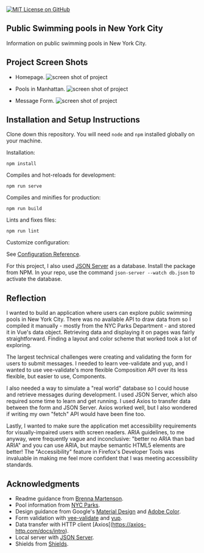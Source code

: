 [![MIT License on GitHub](https://img.shields.io/github/license/seankelliher/nyc-public-pools?style=flat-square)](/LICENSE.txt)
## Public Swimming pools in New York City

Information on public swimming pools in New York City.

## Project Screen Shots

* Homepage.
![screen shot of project](/screenshots/nyc-public-pools-screenshot1.png?s=600)

* Pools in Manhattan.
![screen shot of project](/screenshots/nyc-public-pools-screenshot2.png?s=600)

* Message Form.
![screen shot of project](/screenshots/nyc-public-pools-screenshot3.png?s=600)

## Installation and Setup Instructions

Clone down this repository. You will need `node` and `npm` installed globally on your machine.

Installation:

`npm install`

Compiles and hot-reloads for development:

`npm run serve`

Compiles and minifies for production:

`npm run build`

Lints and fixes files:

`npm run lint`

Customize configuration:

See [Configuration Reference](https://cli.vuejs.org/config/).

For this project, I also used [JSON Server](https://www.npmjs.com/package/json-server) as a database. Install the package from NPM. In your repo, use the command `json-server --watch db.json` to activate the database.

## Reflection

I wanted to build an application where users can explore public swimming pools in New York City. There was no available API to draw data from so I compiled it manually - mostly from the NYC Parks Department - and stored it in Vue's data object. Retrieving data and displaying it on pages was fairly straightforward. Finding a layout and color scheme that worked took a lot of exploring.

The largest technical challenges were creating and validating the form for users to submit messages. I needed to learn vee-validate and yup, and I wanted to use vee-validate's more flexible Composition API over its less flexible, but easier to use, Components. 

I also needed a way to simulate a "real world" database so I could house and retrieve messages during development. I used JSON Server, which also required some time to learn and get running. I used Axios to transfer data between the form and JSON Server. Axios worked well, but I also wondered if writing my own "fetch" API would have been fine too.

Lastly, I wanted to make sure the application met accessibility requirements for visually-impaired users with screen readers. ARIA guidelines, to me anyway, were frequently vague and inconclusive: "better no ARIA than bad ARIA" and you can use ARIA, but maybe semantic HTML5 elements are better! The "Accessibility" feature in Firefox's Developer Tools was invaluable in making me feel more confident that I was meeting accessibility standards.

## Acknowledgments

* Readme guidance from [Brenna Martenson](https://gist.github.com/martensonbj/6bf2ec2ed55f5be723415ea73c4557c4).
* Pool information from [NYC Parks](https://www.nycgovparks.org/highlights/places-to-go/pools).
* Design guidance from Google's [Material Design](https://material.io/design) and [Adobe Color](https://color.adobe.com/trends).
* Form validation with [vee-validate](https://vee-validate.logaretm.com/v4) and [yup](https://www.npmjs.com/package/yup).
* Data transfer with HTTP client [Axios[(https://axios-http.com/docs/intro).
* Local server with [JSON Server](https://www.npmjs.com/package/json-server).
* Shields from [Shields](https://shields.io).